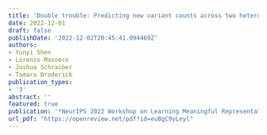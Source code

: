```yaml
---
title: 'Double trouble: Predicting new variant counts across two heterogeneous populations'
date: 2022-12-01
draft: false
publishDate: '2022-12-02T20:45:41.094469Z'
authors:
- Yunyi Shen
- Lorenzo Masoero
- Joshua Schraiber
- Tamara Broderick
publication_types:
- '3'
abstract: ''
featured: true
publication: '*NeurIPS 2022 Workshop on Learning Meaningful Representations of Life*'
url_pdf: "https://openreview.net/pdf?id=euBgC9yLeyl"
---
```


